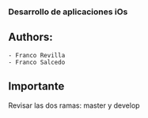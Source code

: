 ### Desarrollo de aplicaciones iOs

## Authors:
	- Franco Revilla
	- Franco Salcedo

## Importante
Revisar las dos ramas: master y develop

